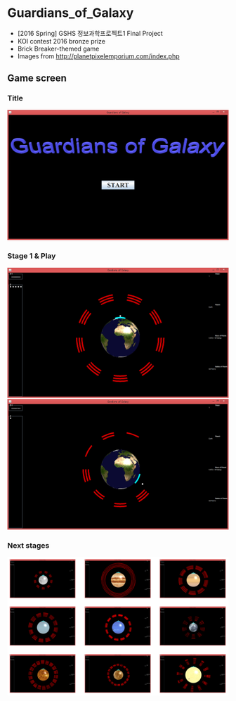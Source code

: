 # Guardians_of_Galaxy
- [2016 Spring] GSHS 정보과학프로젝트1 Final Project
- KOI contest 2016 bronze prize
- Brick Breaker-themed game
- Images from http://planetpixelemporium.com/index.php

## Game screen
### Title
![title](title.png)

### Stage 1 & Play
![stage1](stage1.png)
![play](play.png)

### Next stages
![stages](stages.png)
